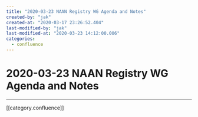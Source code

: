 ```yaml
---
title: "2020-03-23 NAAN Registry WG Agenda and Notes"
created-by: "jak"
created-at: "2020-03-17 23:26:52.404"
last-modified-by: "jak"
last-modified-at: "2020-03-23 14:12:00.006"
categories:
  - confluence
---
```


# 2020-03-23 NAAN Registry WG Agenda and Notes


---

[[category.confluence]]
